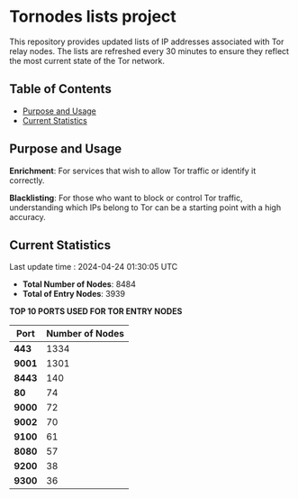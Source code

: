 # Tornodes lists project

This repository provides updated lists of IP addresses associated with Tor relay nodes. The lists are refreshed every 30 minutes to ensure they reflect the most current state of the Tor network.

## Table of Contents

- [Purpose and Usage](#purpose-and-usage)
- [Current Statistics](#current-statistics)


## Purpose and Usage

**Enrichment**: For services that wish to allow Tor traffic or identify it correctly.

**Blacklisting**: For those who want to block or control Tor traffic, understanding which IPs belong to Tor can be a starting point with a high accuracy.

## Current Statistics

Last update time : 2024-04-24 01:30:05 UTC

- **Total Number of Nodes**: 8484
- **Total of Entry Nodes**: 3939

**TOP 10 PORTS USED FOR TOR ENTRY NODES**

| **Port** | **Number of Nodes** |
|------|-----------------|
| **443**   | 1334  |
| **9001**   | 1301  |
| **8443**   | 140  |
| **80**   | 74  |
| **9000**   | 72  |
| **9002**   | 70  |
| **9100**   | 61  |
| **8080**   | 57  |
| **9200**   | 38  |
| **9300**   | 36  |

